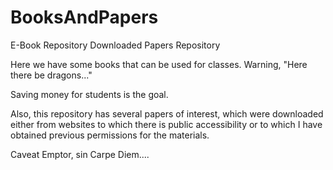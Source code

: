 # BooksAndPapers
E-Book Repository
Downloaded Papers Repository

Here we have some books that can be used for classes.
Warning, "Here there be dragons..."

Saving money for students is the goal.

Also, this repository has several papers of interest,
which were downloaded either from websites to which there
is public accessibility or to which I have obtained previous
permissions for the materials.

Caveat Emptor, sin Carpe Diem....
